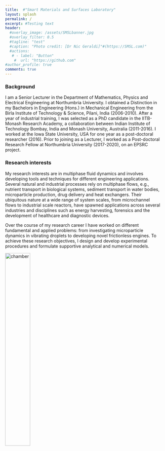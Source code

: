 ```yaml
---
title:  #"Smart Materials and Surfaces Laboratory"
layout: splash
permalink: /
excerpt: #Testing text
header:
  #overlay_image: /assets/SMSLbanner.jpg
  #overlay_filter: 0.5
  #tagline: "test"
  #caption: "Photo credit: [Dr Nic Geraldi]"#(https://SMSL.com)"
  #actions:
   # - label: "Button"
    #  url: "https://github.com"  
#author_profile: true
comments: true
---
```


### Background

I am a Senior Lecturer in the Department of Mathematics, Physics and Electrical Engineering at Northumbria University. I obtained a Distinction in my Bachelors in Engineering (Hons.) in Mechanical Engineering from the Birla Institute of Technology & Science, Pilani, India (2006-2010). After a year of industrial training, I was selected as a PhD candidate in the IITB-Monash Research Academy, a collaboration between Indian Institute of Technology Bombay, India and Monash University, Australia (2011-2016). I worked at the Iowa State University, USA for one year as a post-doctoral researcher (2016).  Prior to joining as a Lecturer, I worked as a Post-doctoral Research Fellow at Northumbria University (2017-2020), on an EPSRC project.

### Research interests

My research interests are in multiphase fluid dynamics and involves developing tools and techniques for different engineering applications. Several natural and industrial processes rely on multiphase flows, e.g., nutrient transport in biological systems, sediment transport in water bodies, microparticle production, drug delivery and heat exchangers. Their ubiquitous nature at a wide range of system scales, from microchannel flows to industrial scale reactors, have spawned applications across several industries and disciplines such as energy harvesting, forensics and the development of healthcare and diagnostic devices.

Over the course of my research career I have worked on different fundamental and applied problems: from investigating microparticle dynamics in vibrating droplets to developing novel frictionless engines. To achieve these research objectives, I design and develop experimental procedures and formulate supportive analytical and numerical models.

<img src="{{ site.url }}{{ site.baseurl }}/assets/researchims/res_int.png" alt="chamber" width="40%">
